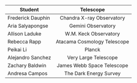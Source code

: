 
| Student           | Telescope                   |
| ------------------|:---------------------------:|
| Frederick Dauphin | Chandra X-ray Observatory   |
| Aria Salyapongse  | Gemini Observatory          |
| Allison Laduke    | W.M. Keck Observatory       |
| Rebecca Rapp      | Atacama Cosmology Telescope |
| Peikai Li         | Planck                      |
| Alejandro Sanchez | Very Large Telescope        |
| Zachary Baldwin   | James Webb Space Telescope  |
| Andresa Campos    | The Dark Energy Survey      |
